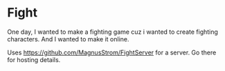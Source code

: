 # Fight
One day, I wanted to make a fighting game cuz i wanted to create fighting characters. And I wanted to make it online.

Uses https://github.com/MagnusStrom/FightServer for a server. Go there for hosting details.